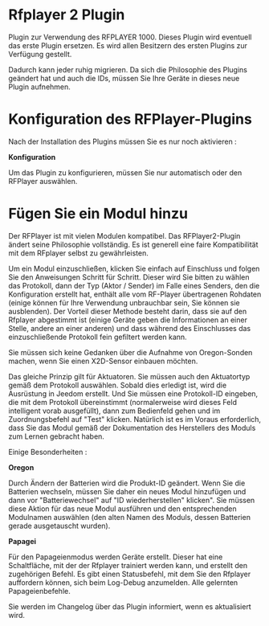 # Rfplayer 2 Plugin

Plugin zur Verwendung des RFPLAYER 1000. Dieses Plugin wird eventuell das erste Plugin ersetzen. Es wird allen Besitzern des ersten Plugins zur Verfügung gestellt.

Dadurch kann jeder ruhig migrieren. Da sich die Philosophie des Plugins geändert hat und auch die IDs, müssen Sie Ihre Geräte in dieses neue Plugin aufnehmen.

# Konfiguration des RFPlayer-Plugins 

Nach der Installation des Plugins müssen Sie es nur noch aktivieren :

**Konfiguration**

Um das Plugin zu konfigurieren, müssen Sie nur automatisch oder den RFPlayer auswählen.

# Fügen Sie ein Modul hinzu 

Der RFPlayer ist mit vielen Modulen kompatibel. Das RFPlayer2-Plugin ändert seine Philosophie vollständig.
Es ist generell eine faire Kompatibilität mit dem RFplayer selbst zu gewährleisten.

Um ein Modul einzuschließen, klicken Sie einfach auf Einschluss und folgen Sie den Anweisungen Schritt für Schritt. Dieser wird Sie bitten zu wählen
das Protokoll, dann der Typ (Aktor / Sender) im Falle eines Senders, den die Konfiguration erstellt hat, enthält alle vom RF-Player übertragenen Rohdaten (einige können für Ihre Verwendung unbrauchbar sein, Sie können sie ausblenden). Der Vorteil dieser Methode besteht darin, dass sie auf den Rfplayer abgestimmt ist (einige Geräte geben die Informationen an einer Stelle, andere an einer anderen) und dass während des Einschlusses das einzuschließende Protokoll fein gefiltert werden kann.

Sie müssen sich keine Gedanken über die Aufnahme von Oregon-Sonden machen, wenn Sie einen X2D-Sensor einbauen möchten.
 
Das gleiche Prinzip gilt für Aktuatoren. Sie müssen auch den Aktuatortyp gemäß dem Protokoll auswählen. Sobald dies erledigt ist, wird die Ausrüstung in Jeedom erstellt. Und Sie müssen eine Protokoll-ID eingeben, die mit dem Protokoll übereinstimmt (normalerweise wird dieses Feld intelligent vorab ausgefüllt), dann zum Bedienfeld gehen und im Zuordnungsbefehl auf "Test" klicken.
Natürlich ist es im Voraus erforderlich, dass Sie das Modul gemäß der Dokumentation des Herstellers des Moduls zum Lernen gebracht haben.
 
Einige Besonderheiten :

**Oregon**

Durch Ändern der Batterien wird die Produkt-ID geändert. Wenn Sie die Batterien wechseln, müssen Sie daher ein neues Modul hinzufügen und dann vor "Batteriewechsel" auf "ID wiederherstellen" klicken". Sie müssen diese Aktion für das neue Modul ausführen und den entsprechenden Modulnamen auswählen (den alten Namen des Moduls, dessen Batterien gerade ausgetauscht wurden).

**Papagei**

Für den Papageienmodus werden Geräte erstellt. Dieser hat eine Schaltfläche, mit der der Rfplayer trainiert werden kann, und erstellt den zugehörigen Befehl. Es gibt einen Statusbefehl, mit dem Sie den Rfplayer auffordern können, sich beim Log-Debug anzumelden. Alle gelernten Papageienbefehle.

Sie werden im Changelog über das Plugin informiert, wenn es aktualisiert wird.
